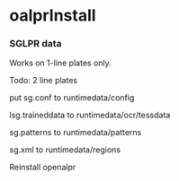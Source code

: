 # oalprInstall

### SGLPR data
Works on 1-line plates only. 

Todo: 2 line plates


put sg.conf to runtimedata/config

lsg.traineddata to runtimedata/ocr/tessdata

sg.patterns to runtimedata/patterns

sg.xml to runtimedata/regions


Reinstall openalpr 
